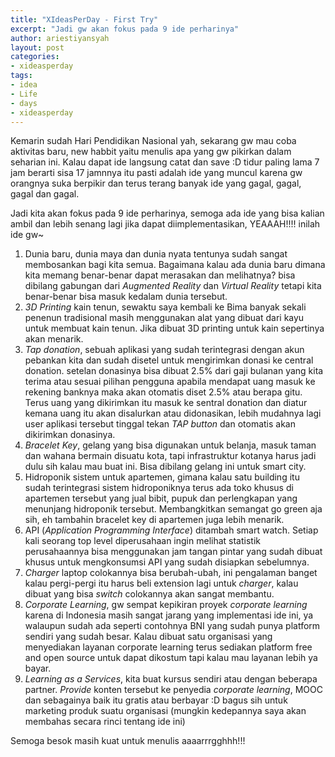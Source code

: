 ```yaml
---
title: "XIdeasPerDay - First Try"
excerpt: "Jadi gw akan fokus pada 9 ide perharinya"
author: ariestiyansyah
layout: post
categories:
- xideasperday
tags:
- idea
- Life
- days
- xideasperday
---
```


Kemarin sudah Hari Pendidikan Nasional yah, sekarang gw mau coba aktivitas baru, new habbit yaitu menulis apa yang gw pikirkan dalam seharian ini. Kalau dapat ide langsung catat dan save :D tidur paling lama 7 jam berarti sisa 17 jamnnya itu pasti adalah ide yang muncul karena gw orangnya suka berpikir dan terus terang banyak ide yang gagal, gagal, gagal dan gagal.

Jadi kita akan fokus pada 9 ide perharinya, semoga ada ide yang bisa kalian ambil dan lebih senang lagi jika dapat diimplementasikan, YEAAAH!!!! inilah ide gw~

1. Dunia baru, dunia maya dan dunia nyata tentunya sudah sangat membosankan bagi kita semua. Bagaimana kalau ada dunia baru dimana kita memang benar-benar dapat merasakan dan melihatnya? bisa dibilang gabungan dari *Augmented Reality* dan *Virtual Reality* tetapi kita benar-benar bisa masuk kedalam dunia tersebut.
2. *3D Printing* kain tenun, sewaktu saya kembali ke Bima banyak sekali penenun tradisional masih menggunakan alat yang dibuat dari kayu untuk membuat kain tenun. Jika dibuat 3D printing untuk kain sepertinya akan menarik.
3. *Tap donation*, sebuah aplikasi yang sudah terintegrasi dengan akun pebankan kita dan sudah disetel untuk mengirimkan donasi ke central donation. setelan donasinya bisa dibuat 2.5% dari gaji bulanan yang kita terima atau sesuai pilihan pengguna apabila mendapat uang masuk ke rekening banknya maka akan otomatis diset 2.5% atau berapa gitu. Terus uang yang dikirimkan itu masuk ke sentral donation dan diatur kemana uang itu akan disalurkan atau didonasikan, lebih mudahnya lagi user aplikasi tersebut tinggal tekan *TAP button* dan otomatis akan dikirimkan donasinya.
4. *Bracelet Key*, gelang yang bisa digunakan untuk belanja, masuk taman dan wahana bermain disuatu kota, tapi infrastruktur kotanya harus jadi dulu sih kalau mau buat ini. Bisa dibilang gelang ini untuk smart city.
5. Hidroponik sistem untuk apartemen, gimana kalau satu building itu sudah terintegrasi sistem hidroponiknya terus ada toko khusus di apartemen tersebut yang jual bibit, pupuk dan perlengkapan yang menunjang hidroponik tersebut. Membangkitkan semangat go green aja sih, eh tambahin bracelet key di apartemen juga lebih menarik.
6. API (*Application Programming Interface*) ditambah smart watch. Setiap kali seorang top level diperusahaan ingin melihat statistik perusahaannya bisa menggunakan jam tangan pintar yang sudah dibuat khusus untuk mengkonsumsi API yang sudah disiapkan sebelumnya.
7. *Charger* laptop colokannya bisa berubah-ubah, ini pengalaman banget kalau pergi-pergi itu harus beli extension lagi untuk *charger*, kalau dibuat yang bisa *switch* colokannya akan sangat membantu.
8. *Corporate Learning*, gw sempat kepikiran proyek *corporate learning* karena di Indonesia masih sangat jarang yang implementasi ide ini, ya walaupun sudah ada seperti contohnya BNI yang sudah punya platform sendiri yang sudah besar. Kalau dibuat satu organisasi yang menyediakan layanan corporate learning terus sediakan platform free and open source untuk dapat dikostum tapi kalau mau layanan lebih ya bayar.
9. *Learning as a Services*, kita buat kursus sendiri atau dengan beberapa partner. *Provide* konten tersebut ke penyedia *corporate learning*, MOOC dan sebagainya baik itu gratis atau berbayar :D bagus sih untuk marketing produk suatu organisasi (mungkin kedepannya saya akan membahas secara rinci tentang ide ini)


Semoga besok masih kuat untuk menulis aaaarrrgghhh!!!
